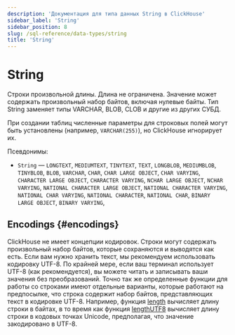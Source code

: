 ```yaml
---
description: 'Документация для типа данных String в ClickHouse'
sidebar_label: 'String'
sidebar_position: 8
slug: /sql-reference/data-types/string
title: 'String'
---
```



# String

Строки произвольной длины. Длина не ограничена. Значение может содержать произвольный набор байтов, включая нулевые байты. 
Тип String заменяет типы VARCHAR, BLOB, CLOB и другие из других СУБД.

При создании таблиц численные параметры для строковых полей могут быть установлены (например, `VARCHAR(255)`), но ClickHouse игнорирует их.

Псевдонимы:

- `String` — `LONGTEXT`, `MEDIUMTEXT`, `TINYTEXT`, `TEXT`, `LONGBLOB`, `MEDIUMBLOB`, `TINYBLOB`, `BLOB`, `VARCHAR`, `CHAR`, `CHAR LARGE OBJECT`, `CHAR VARYING`, `CHARACTER LARGE OBJECT`, `CHARACTER VARYING`, `NCHAR LARGE OBJECT`, `NCHAR VARYING`, `NATIONAL CHARACTER LARGE OBJECT`, `NATIONAL CHARACTER VARYING`, `NATIONAL CHAR VARYING`, `NATIONAL CHARACTER`, `NATIONAL CHAR`, `BINARY LARGE OBJECT`, `BINARY VARYING`,

## Encodings {#encodings}

ClickHouse не имеет концепции кодировок. Строки могут содержать произвольный набор байтов, которые сохраняются и выводятся как есть. 
Если вам нужно хранить текст, мы рекомендуем использовать кодировку UTF-8. По крайней мере, если ваш терминал использует UTF-8 (как рекомендуется), вы можете читать и записывать ваши значения без преобразований. 
Точно так же определенные функции для работы со строками имеют отдельные варианты, которые работают на предпосылке, что строка содержит набор байтов, представляющих текст в кодировке UTF-8. 
Например, функция [length](../functions/string-functions.md#length) вычисляет длину строки в байтах, в то время как функция [lengthUTF8](../functions/string-functions.md#lengthutf8) вычисляет длину строки в кодовых точках Unicode, предполагая, что значение закодировано в UTF-8.
